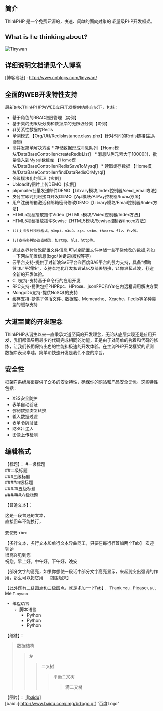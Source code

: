 ﻿## 简介

ThinkPHP 是一个免费开源的，快速、简单的面向对象的 轻量级PHP开发框架。

## What is he thinking about?
![Tinywan](https://camo.githubusercontent.com/9e32acff11b04496eb14e09b198fcbb055c9ccf0/68747470733a2f2f646e67356c33717a7265616c362e636c6f756466726f6e742e6e65742f323031362f4175672f636f64696e675f626f6172645f736d616c6c2d313437303836363336393131382e6a7067)

## 详细说明文档请见个人博客

[博客地址] : http://www.cnblogs.com/tinywan/

## 全面的WEB开发特性支持

最新的以ThinkPHP为WEB应用开发提供功能有以下，包括：

*  基于角色的RBAC权限管理【实例】
*  基于类的无限级分类和数据库的无限级分类【实例】
*  非关系性数据库Redis
 *  单例模式 【Org/Util/RedisInstance.class.php】针对不同的Redis链接(主从复制)
 *  高并发简单解决方案
        * 存储数据形成消息队列 【Home模块/DataBaseController/createRedisList】
        * 消息队列元素大于10000时，批量插入到Mysql数据库 【Home模块/DataBaseController/RedisSaveToMysql】 
        * 读取缓存数据 【Home模块/DataBaseController/findDataRedisOrMysql】
*  多级模块化的管理【实例】
*  Uploadify图片上传DEMO【实例】
*  phpmailer批量发送邮件DEMO【Library模块/Index控制器/send_email方法】
*  支付宝即时到账接口开发DEMO【Api模块/AliPay控制器/Index方法】
*  用户注册邮箱激活和邮箱密码修改DEMO【Library模块/Email控制器/Index方法】
*  HTML5视频播放插件Video【HTML5模块/Video控制器/Index方法】
*  HTML5视频播放插件Sewise【HTML5模块/Sewise控制器/Index方法】
*     (1)支持多种视频格式，如mp4、m3u8、oga、webm、theora、flv、f4v等。
*     (2)支持多种协议直播流，如rtmp、hls、http等。
*  通过定界符修改配置文件信息,可以拿配置文件存储一些不常修改的数据,列如一下网站配置信息(logo/关键词/版权等等)
*  云平台支持-提供了对新浪SAE平台和百度BAE平台的强力支持，具备“横跨性”和“平滑性”，支持本地化开发和调试以及部署切换，让你轻松过渡，打造全新的开发体验。
*  CLI支持-支持基于命令行的应用开发
*  RPC支持-提供包括PHPRpc、HProse、jsonRPC和Yar在内远程调用解决方案
*  MongoDb支持-提供NoSQL的支持
*  缓存支持-提供了包括文件、数据库、Memcache、Xcache、Redis等多种类型的缓存支持
      
## 大道至简的开发理念

ThinkPHP从诞生以来一直秉承大道至简的开发理念，无论从底层实现还是应用开发，我们都倡导用最少的代码完成相同的功能，正是由于对简单的执着和代码的修炼，让我们长期保持出色的性能和极速的开发体验。在主流PHP开发框架的评测数据中表现卓越，简单和快速开发是我们不变的宗旨。

## 安全性

框架在系统层面提供了众多的安全特性，确保你的网站和产品安全无忧。这些特性包括：

*  XSS安全防护
*  表单自动验证
*  强制数据类型转换
*  输入数据过滤
*  表单令牌验证
*  防SQL注入
*  图像上传检测

## 编辑格式
【标题】：
#一级标题  
##二级标题  
###三级标题  
####四级标题  
#####五级标题  
######六级标题 

【普通文本】：

这是一段普通的文本，  
直接回车不能换行，<br>  
要使用\<br>

【多行文本，多行文本和单行文本异曲同工，只要在每行行首加两个Tab】
欢迎到访  
很高兴见到您  
祝您，早上好，中午好，下午好，晚安 

【部分文字的高亮，如果你想使一段话中部分文字高亮显示，来起到突出强调的作用，那么可以把它用 `  ` 包围起来】

【此外还有二级圆点和三级圆点，就是多加一个Tab】：
Thank `You` . Please `Call` Me `Tinywan`

* 编程语言
    * 脚本语言  
        * Python 
        * Python 
        * Python 


【缩进】：
>数据结构  
>>树  
>>>二叉树  
>>>>平衡二叉树  
>>>>>满二叉树 


【图片】：
[![baidu]](http://baidu.com)  
[baidu]:http://www.baidu.com/img/bdlogo.gif "百度Logo" 
